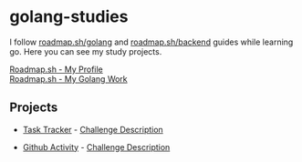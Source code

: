 # golang-studies

I follow [roadmap.sh/golang](https://roadmap.sh/golang) and [roadmap.sh/backend](https://roadmap.sh/backend) guides while learning go. Here you can see my study projects.

[Roadmap.sh - My Profile](https://roadmap.sh/u/selahaddinislamoglu)  
[Roadmap.sh - My Golang Work](https://roadmap.sh/golang?s=66e1c39112af4935a096c7ca)

## Projects

- [Task Tracker](https://github.com/selahaddinislamoglu/golang-studies/tree/main/projects/task-tracker) - [Challenge Description](https://roadmap.sh/projects/task-tracker)

- [Github Activity](https://github.com/selahaddinislamoglu/golang-studies/tree/main/projects/github-activity) - [Challenge Description](https://roadmap.sh/projects/github-user-activity)